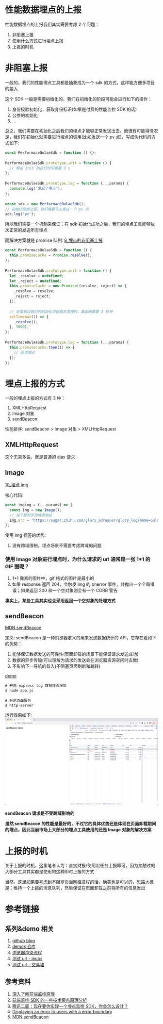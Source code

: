 # 性能数据埋点的上报

性能数据埋点的上报我们其实需要考虑 2 个问题：

1. 非阻塞上报
2. 使用什么方式进行埋点上报
3. 上报的时机

# 非阻塞上报

一般的，我们的性能埋点工具都是抽象成为一个 sdk 的方式，这样能方便多项目的接入

这个 SDK 一般是需要初始化的，我们在初始化的阶段可能会进行如下的操作：

1. 身份校验初始化，获取身份标识(如果是付费的性能监控 SDK 的话)
2. 公参的初始化
3. ...

总之，我们需要在初始化之后我们的埋点才能够正常发送出去，而很有可能得情况是，我们在初始化就需要进行埋点的调用(比如发送一个 pv 点)，写成伪代码的方式如下:

```js
const PerformaceOulaeSdk = function () {};

PerformaceOulaeSdk.prototype.init = function () {
  // 假设 init 的执行时间需要 3 s
};

PerformaceOulaeSdk.prototype.log = function (...params) {
  console.log('发起了埋点');
};

const sdk = new PerformaceOulaeSdk();
// 初始化完成之后，我们需要马上发送一个 pv 点
sdk.log('pv');
```

所以我们需要一个机制来保证：在 sdk 初始化成功之后，我们的埋点工具能够依次正常的发送所有埋点

而解决方案就是 promise 队列: [9\_埋点的非阻塞上报](./demos/9_%E5%9F%8B%E7%82%B9%E7%9A%84%E9%9D%9E%E9%98%BB%E5%A1%9E%E4%B8%8A%E6%8A%A5.js)

```js
const PerformaceOulaeSdk = function () {
  this.promiseCache = Promise.resolve();
};

PerformaceOulaeSdk.prototype.init = function () {
  let _resolve = undefined;
  let _reject = undefined;
  this.promiseCache = new Promise((resolve, reject) => {
    _resolve = resolve;
    _reject = reject;
  });

  // 这里假设我们的初始化流程是非常慢的，最起码需要 3 秒钟
  setTimeout(() => {
    _resolve();
  }, 3000);
};

PerformaceOulaeSdk.prototype.log = function (...params) {
  this.promiseCache.then(() => {
    // 调用埋点
  });
};
```

# 埋点上报的方式

一般的埋点上报的方式有 3 种：

1. XMLHttpRequest
2. Image 对象
3. sendBeacon

性能排序: sendBeacon > Image 对象 > XMLHttpRequest

## XMLHttpRequest

这个无需多说，就是普通的 ajax 请求

## Image

[10\_埋点 img](./demos/10_%E5%9F%8B%E7%82%B9img.html)

核心代码:

```js
const imgLog = (...params) => {
  const img = new Image();
  // 这个是知乎的埋点地址
  img.src = 'https://sugar.zhihu.com/glory_adreaper/glory_log?name=oulae';
};
```

使用 img 标签的优势:

1. 没有跨域限制，埋点场景不需要考虑跨域的问题

### 使用 Image 对象进行埋点时，为什么请求的 url 通常是一张 1\*1 的 GIF 图呢？

1. 1\*1 像素的图片中，gif 格式的图片是最小的
2. 如果 response 返回 204，会触发 img 的 onerror 事件，并抛出一个全局错误；如果返回 200 和一个空对象则会有一个 CORB 警告

**事实上，某些工具其实也会采用返回一个空对象的处理方式**

## sendBeacon

[MDN sendBeacon](https://developer.mozilla.org/zh-CN/docs/Web/API/Navigator/sendBeacon)

定义: sendBeacon 是一种浏览器定义的用来发送数据统计的 API，它存在着如下的优势：

1. 能够保证数据发送的可靠性(页面卸载的场景下能保证请求发送成功)
2. 数据的异步传输(可以理解为请求的发送会在浏览器资源空闲时去做)
3. 不影响下一导航的载入(不阻塞页面刷新和跳转)

[demo](./demos/11_sendBeacon)

```shell
# 开启 express log 数据埋点服务
$ node app.js

# 开启页面服务
$ http-server
```

运行效果如下:
![](./_images/sendBeacon_demo.png)

**sendBeacon 请求是不受跨域影响的**

**虽然 sendBeacon 的性能是最好的，不过它的具体优势还是体现在页面卸载期间的埋点，因此当前市场上大部分的埋点工具使用的还是 Image 对象的解决方案**

# 上报的时机

关于上报的时机，这里笔者认为：直接财报/使用宏任务上报即可，因为接触过的大部分工具其实都是使用的这种即时上报的方式

当然，这里如果要考虑到不阻塞页面网络进程的话，确实也是可以的，思路大概是：维持一个上报的消息队列，然后保证在页面卸载之前将所有的信息发出

# 参考链接

## 系列&demo 相关

1. [github blog](https://github.com/ouleWorld/oulae_blog_warehouse/tree/main/markdown/%E6%80%A7%E8%83%BD%E4%BC%98%E5%8C%96)
2. [demos 仓库](https://github.com/ouleWorld/oulae_blog_warehouse/tree/main/markdown/%E6%80%A7%E8%83%BD%E4%BC%98%E5%8C%96/demos)
3. [浏览器渲染流程](https://www.w3.org/TR/navigation-timing-2/timestamp-diagram.svg)
4. [测试 url - ieubs](https://ieubs.9game.cn/m/home/all?keyword=%E5%89%91%E4%B8%8E%E8%BF%9C%E5%BE%81)
5. [测试 url - 交易猫](https://m.jiaoyimao.com/)

## 参考资料

1. [深入了解前端监控原理](https://juejin.cn/post/6899430989404045320)
2. [前端监控 SDK 的一些技术要点原理分析](https://juejin.cn/post/7017974567943536671#heading-35)
3. [腾讯二面：现在要你实现一个埋点监控 SDK，你会怎么设计？](https://juejin.cn/post/7085679511290773534#heading-6)
4. [Displaying an error to users with a error boundary ](https://react.dev/reference/react/useTransition#displaying-an-error-to-users-with-error-boundary)
5. [MDN sendBeacon](https://developer.mozilla.org/zh-CN/docs/Web/API/Navigator/sendBeacon)
